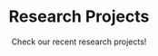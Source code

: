 ---
widget: pages # As of v5.8-dev, 'pages' is renamed 'collection'
headless: true  # This file represents a page section.

# Put Your Section Options Here (title, background, etc.) ...
title: Research Projects
subtitle: 'Check our recent research projects!'

# Position of this section on the page
weight: 1

content:
  # Filter content to display
  filters:
    # The folders to display content from
    folders:
      - projects
    tag: ''
    category: ''
    publication_type: ''
    author: ''
    featured_only: false
    exclude_featured: false
    exclude_future: false
    exclude_past: false
  # Choose how many pages you would like to display (0 = all pages)
  count: 0
  # Choose how many pages you would like to offset by
  # Useful if you wish to show the first item in the Featured widget
  offset: 0
  # Field to sort by, such as Date or Title
  sort_by: 'Date'
  sort_ascending: false
design:
  # Choose a listing view
  view: compact
  # Choose how many columns the section has. Valid values: '1' or '2'.
  columns: '1'
---